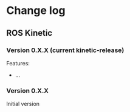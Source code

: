 # Change log 
## ROS Kinetic

### Version 0.X.X (current kinetic-release) 

Features:

* ...

### Version 0.X.X

Initial version
